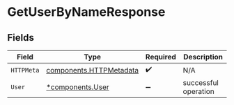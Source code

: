 # GetUserByNameResponse


## Fields

| Field                                                              | Type                                                               | Required                                                           | Description                                                        |
| ------------------------------------------------------------------ | ------------------------------------------------------------------ | ------------------------------------------------------------------ | ------------------------------------------------------------------ |
| `HTTPMeta`                                                         | [components.HTTPMetadata](../../models/components/httpmetadata.md) | :heavy_check_mark:                                                 | N/A                                                                |
| `User`                                                             | [*components.User](../../models/components/user.md)                | :heavy_minus_sign:                                                 | successful operation                                               |